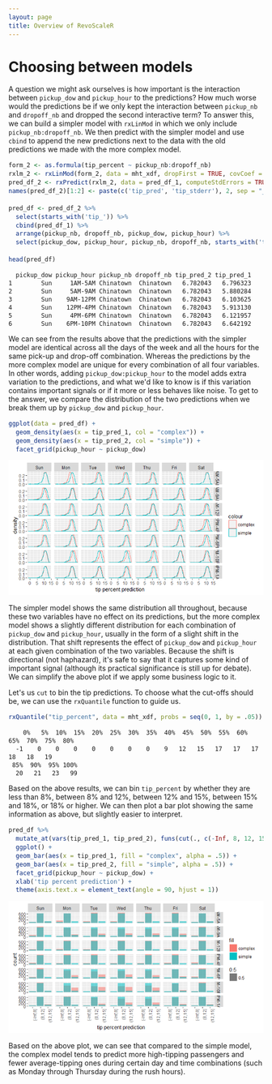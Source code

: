 ```yaml
---
layout: page
title: Overview of RevoScaleR
---
```

# Choosing between models

A question we might ask ourselves is how important is the interaction between `pickup_dow` and `pickup_hour` to the predictions? How much worse would the predictions be if we only kept the interaction between `pickup_nb` and `dropoff_nb` and dropped the second interactive term? To answer this, we can build a simpler model with `rxLinMod` in which we only include `pickup_nb:dropoff_nb`. We then predict with the simpler model and use `cbind` to append the new predictions next to the data with the old predictions we made with the more complex model.

```R
form_2 <- as.formula(tip_percent ~ pickup_nb:dropoff_nb)
rxlm_2 <- rxLinMod(form_2, data = mht_xdf, dropFirst = TRUE, covCoef = TRUE)
pred_df_2 <- rxPredict(rxlm_2, data = pred_df_1, computeStdErrors = TRUE, writeModelVars = TRUE)
names(pred_df_2)[1:2] <- paste(c('tip_pred', 'tip_stderr'), 2, sep = "_")

pred_df <- pred_df_2 %>% 
  select(starts_with('tip_')) %>%
  cbind(pred_df_1) %>%
  arrange(pickup_nb, dropoff_nb, pickup_dow, pickup_hour) %>% 
  select(pickup_dow, pickup_hour, pickup_nb, dropoff_nb, starts_with('tip_pred_'))

head(pred_df)
```

```Rout
  pickup_dow pickup_hour pickup_nb dropoff_nb tip_pred_2 tip_pred_1
1        Sun     1AM-5AM Chinatown  Chinatown   6.782043   6.796323
2        Sun     5AM-9AM Chinatown  Chinatown   6.782043   5.880284
3        Sun    9AM-12PM Chinatown  Chinatown   6.782043   6.103625
4        Sun    12PM-4PM Chinatown  Chinatown   6.782043   5.913130
5        Sun     4PM-6PM Chinatown  Chinatown   6.782043   6.121957
6        Sun    6PM-10PM Chinatown  Chinatown   6.782043   6.642192
```

We can see from the results above that the predictions with the simpler model are identical across all the days of the week and all the hours for the same pick-up and drop-off combination.  Whereas the predictions by the more complex model are unique for every combination of all four variables.  In other words, adding `pickup_dow:pickup_hour` to the model adds extra variation to the predictions, and what we'd like to know is if this variation contains important signals or if it more or less behaves like noise. To get to the answer, we compare the distribution of the two predictions when we break them up by `pickup_dow` and `pickup_hour`.

```R
ggplot(data = pred_df) +
  geom_density(aes(x = tip_pred_1, col = "complex")) +
  geom_density(aes(x = tip_pred_2, col = "simple")) +
  facet_grid(pickup_hour ~ pickup_dow)
```

![Tip predictions](32c_tip_percent_predictions.png)

The simpler model shows the same distribution all throughout, because these two variables have no effect on its predictions, but the more complex model shows a slightly different distribution for each combination of `pickup_dow` and `pickup_hour`, usually in the form of a slight shift in the distribution. That shift represents the effect of `pickup_dow` and `pickup_hour` at each given combination of the two variables. Because the shift is directional (not haphazard), it's safe to say that it captures some kind of important signal (although its practical significance is still up for debate). We can simplify the above plot if we apply some business logic to it. 

Let's us `cut` to bin the tip predictions. To choose what the cut-offs should be, we can use the `rxQuantile` function to guide us. 

```R
rxQuantile("tip_percent", data = mht_xdf, probs = seq(0, 1, by = .05))
```

```Rout
    0%   5%  10%  15%  20%  25%  30%  35%  40%  45%  50%  55%  60%  65%  70%  75%  80% 
  -1    0    0    0    0    0    0    0    9   12   15   17   17   17   18   18   19 
 85%  90%  95% 100% 
  20   21   23   99 
```

Based on the above results, we can bin `tip_percent` by whether they are less than 8%, between 8% and 12%, between 12% and 15%, between 15% and 18%, or 18% or higher. We can then plot a bar plot showing the same information as above, but slightly easier to interpret.

```R
pred_df %>%
  mutate_at(vars(tip_pred_1, tip_pred_2), funs(cut(., c(-Inf, 8, 12, 15, 18, Inf)))) %>%
  ggplot() +
  geom_bar(aes(x = tip_pred_1, fill = "complex", alpha = .5)) +
  geom_bar(aes(x = tip_pred_2, fill = "simple", alpha = .5)) +
  facet_grid(pickup_hour ~ pickup_dow) +
  xlab('tip percent prediction') +
  theme(axis.text.x = element_text(angle = 90, hjust = 1))
```

![Binned tip predictions](32c_tip_percent_pred_simplified.png)

Based on the above plot, we can see that compared to the simple model, the complex model tends to predict more high-tipping passengers and fewer average-tipping ones during certain day and time combinations (such as Monday through Thursday during the rush hours).